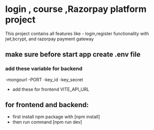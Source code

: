 # login , course ,Razorpay platform project

This project contains all features like - login,register functionality with jwt,bcrypt, and razorpay payment gateway

## make sure before start app create .env file 
 ### add these variable for backend
  -mongourl
  -PORT
  -key_id
  -key_secret

- add these for frontend
 VITE_API_URL


## for frontend and backend:
 - first install npm package with [npm install]
 - then run command [npm run dev]




